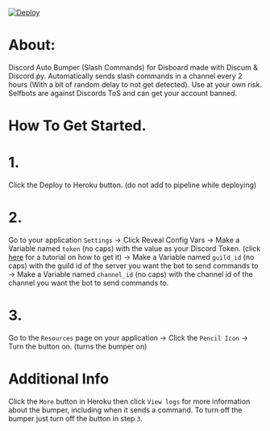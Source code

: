 [![Deploy](https://www.herokucdn.com/deploy/button.svg)](https://heroku.com/deploy)
# About:
Discord Auto Bumper (Slash Commands) for Disboard made with Discum & Discord.py.
Automatically sends slash commands in a channel every 2 hours (With a bit of random delay to not get detected).
Use at your own risk. Selfbots are against Discords ToS and can get your account banned.
# How To Get Started.
# 1.
Click the Deploy to Heroku button. (do not add to pipeline while deploying)
# 2.
Go to your application `Settings` -> Click Reveal Config Vars -> Make a Variable named `token` (no caps) with the value as your Discord Token. (click [here](https://www.youtube.com/watch?v=YEgFvgg7ZPI) for a tutorial on how to get it) -> Make a Variable named `guild_id` (no caps) with the guild id of the server you want the bot to send commands to -> Make a Variable named `channel_id` (no caps) with the channel id of the channel you want the bot to send commands to.
# 3.
Go to the `Resources` page on your application -> Click the `Pencil Icon` -> Turn the button on. (turns the bumper on)
# Additional Info
Click the `More` button in Heroku then click `View logs` for more information about the bumper, including when it sends a command. To turn off the bumper just turn off the button in step `3`.
